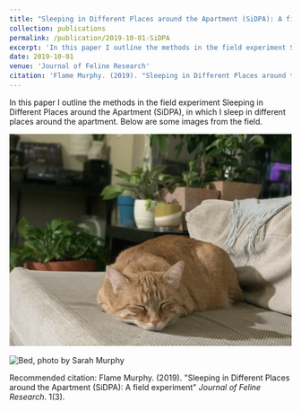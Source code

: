 ```yaml
---
title: "Sleeping in Different Places around the Apartment (SiDPA): A field experiment"
collection: publications
permalink: /publication/2019-10-01-SiDPA
excerpt: 'In this paper I outline the methods in the field experiment Sleeping in Different Places around the Apartment (SiDPA), in which I sleep in different places around the apartment.'
date: 2019-10-01
venue: 'Journal of Feline Research'
citation: 'Flame Murphy. (2019). "Sleeping in Different Places around the Apartment (SiDPA): A field experiment" <i>Journal of Feline Research</i>. 1(3).'
---
```

In this paper I outline the methods in the field experiment Sleeping in Different Places around the Apartment (SiDPA), in which I sleep in different places around the apartment. Below are some images from the field.

![Couch, photo by Hannah Wilson](../images/IMG_9286.JPG)

![Bed, photo by Sarah Murphy](../images/IMG_9719.png)

Recommended citation: Flame Murphy. (2019). "Sleeping in Different Places around the Apartment (SiDPA): A field experiment" <i>Journal of Feline Research</i>. 1(3).

